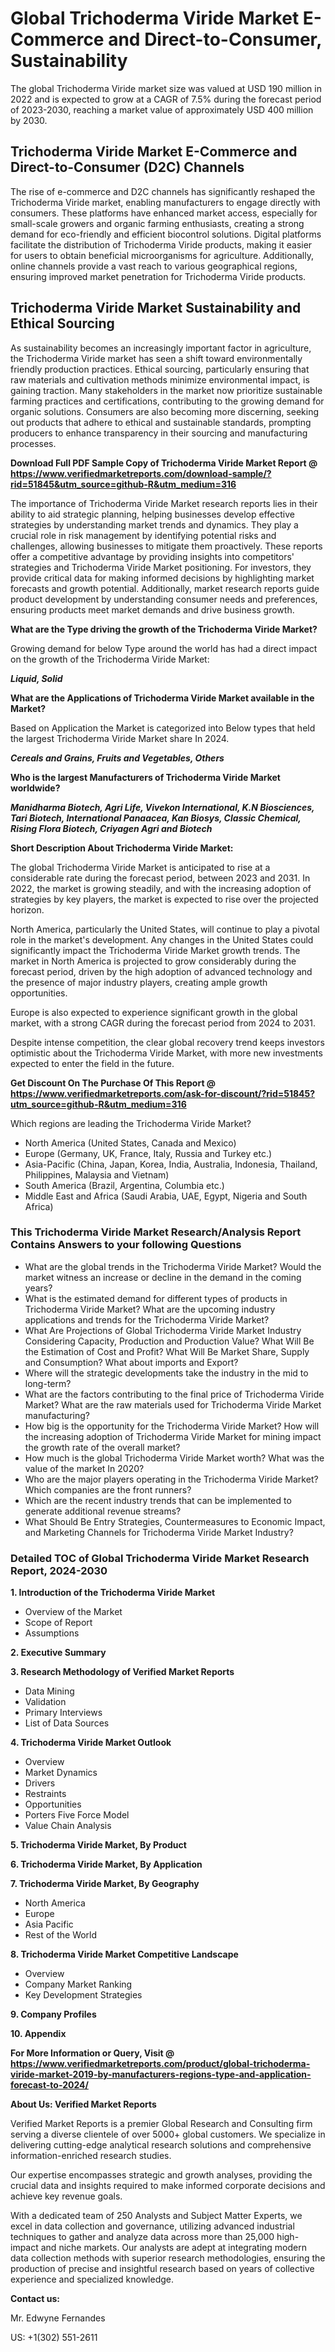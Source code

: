 <h1>Global Trichoderma Viride Market E-Commerce and Direct-to-Consumer, Sustainability</h1><p class=""><p>The global Trichoderma Viride market size was valued at USD 190 million in 2022 and is expected to grow at a CAGR of 7.5% during the forecast period of 2023-2030, reaching a market value of approximately USD 400 million by 2030.</p><h2>Trichoderma Viride Market E-Commerce and Direct-to-Consumer (D2C) Channels</h2><p>The rise of e-commerce and D2C channels has significantly reshaped the Trichoderma Viride market, enabling manufacturers to engage directly with consumers. These platforms have enhanced market access, especially for small-scale growers and organic farming enthusiasts, creating a strong demand for eco-friendly and efficient biocontrol solutions. Digital platforms facilitate the distribution of Trichoderma Viride products, making it easier for users to obtain beneficial microorganisms for agriculture. Additionally, online channels provide a vast reach to various geographical regions, ensuring improved market penetration for Trichoderma Viride products.</p><h2>Trichoderma Viride Market Sustainability and Ethical Sourcing</h2><p>As sustainability becomes an increasingly important factor in agriculture, the Trichoderma Viride market has seen a shift toward environmentally friendly production practices. Ethical sourcing, particularly ensuring that raw materials and cultivation methods minimize environmental impact, is gaining traction. Many stakeholders in the market now prioritize sustainable farming practices and certifications, contributing to the growing demand for organic solutions. Consumers are also becoming more discerning, seeking out products that adhere to ethical and sustainable standards, prompting producers to enhance transparency in their sourcing and manufacturing processes.</p></p><p class=""><strong>Download Full PDF Sample Copy of Trichoderma Viride Market Report @ <a href="https://www.verifiedmarketreports.com/download-sample/?rid=51845&utm_source=github-R&utm_medium=316" target="_blank">https://www.verifiedmarketreports.com/download-sample/?rid=51845&utm_source=github-R&utm_medium=316</a></strong></p><p>The importance of&nbsp;Trichoderma Viride Market research reports lies in their ability to aid strategic planning, helping businesses develop effective strategies by understanding market trends and dynamics. They play a crucial role in risk management by identifying potential risks and challenges, allowing businesses to mitigate them proactively. These reports offer a competitive advantage by providing insights into competitors' strategies and Trichoderma Viride Market positioning. For investors, they provide critical data for making informed decisions by highlighting market forecasts and growth potential. Additionally, market research reports guide product development by understanding consumer needs and preferences, ensuring products meet market demands and drive business growth.</p><p><strong>What are the&nbsp;Type driving the growth of the Trichoderma Viride Market?</strong></p><p id="" class="">Growing demand for below Type around the world has had a direct impact on the growth of the Trichoderma Viride Market:</p><p class=""><em><strong>Liquid, Solid</strong></em></p><p class=""><strong>What are the&nbsp;Applications&nbsp;of Trichoderma Viride Market available in the Market?</strong></p><p id="" class="">Based on Application the Market is categorized into Below types that held the largest Trichoderma Viride Market share In 2024.</p><p class=""><em><strong>Cereals and Grains, Fruits and Vegetables, Others</strong></em></p><p class=""><strong>Who is the largest Manufacturers of Trichoderma Viride Market worldwide?</strong></p><p><em><strong>Manidharma Biotech, Agri Life, Vivekon International, K.N Biosciences, Tari Biotech, International Panaacea, Kan Biosys, Classic Chemical, Rising Flora Biotech, Criyagen Agri and Biotech</strong></em></p><p id="" class=""><strong>Short Description About Trichoderma Viride Market:</strong></p><p>The global Trichoderma Viride Market is anticipated to rise at a considerable rate during the forecast period, between 2023 and 2031. In 2022, the market is growing steadily, and with the increasing adoption of strategies by key players, the market is expected to rise over the projected horizon.</p><p>North America, particularly the United States, will continue to play a pivotal role in the market's development. Any changes in the United States could significantly impact the Trichoderma Viride Market growth trends. The market in North America is projected to grow considerably during the forecast period, driven by the high adoption of advanced technology and the presence of major industry players, creating ample growth opportunities.</p><p>Europe is also expected to experience significant growth in the global market, with a strong CAGR during the forecast period from 2024 to 2031.</p><p>Despite intense competition, the clear global recovery trend keeps investors optimistic about the Trichoderma Viride Market, with more new investments expected to enter the field in the future.</p><p id="" class=""><strong>Get Discount On The Purchase Of This Report @ <a href="https://www.verifiedmarketreports.com/ask-for-discount/?rid=51845?utm_source=github-R&utm_medium=316" target="_blank">https://www.verifiedmarketreports.com/ask-for-discount/?rid=51845?utm_source=github-R&utm_medium=316</a></strong></p><p class="">Which regions are leading the Trichoderma Viride Market?</p><ul><li>North America (United States, Canada and Mexico)</li><li>Europe (Germany, UK, France, Italy, Russia and Turkey etc.)</li><li>Asia-Pacific (China, Japan, Korea, India, Australia, Indonesia, Thailand, Philippines, Malaysia and Vietnam)</li><li>South America (Brazil, Argentina, Columbia etc.)</li><li>Middle East and Africa (Saudi Arabia, UAE, Egypt, Nigeria and South Africa)</li></ul><h3 id="" class="">This Trichoderma Viride Market Research/Analysis Report Contains Answers to your following Questions</h3><ul><li>What are the global trends in the Trichoderma Viride Market? Would the market witness an increase or decline in the demand in the coming years?</li><li>What is the estimated demand for different types of products in Trichoderma Viride Market? What are the upcoming industry applications and trends for the Trichoderma Viride Market?</li><li>What Are Projections of Global Trichoderma Viride Market Industry Considering Capacity, Production and Production Value? What Will Be the Estimation of Cost and Profit? What Will Be Market Share, Supply and Consumption? What about imports and Export?</li><li>Where will the strategic developments take the industry in the mid to long-term?</li><li>What are the factors contributing to the final price of Trichoderma Viride Market? What are the raw materials used for Trichoderma Viride Market manufacturing?</li><li>How big is the opportunity for the Trichoderma Viride Market? How will the increasing adoption of Trichoderma Viride Market for mining impact the growth rate of the overall market?</li><li>How much is the global Trichoderma Viride Market worth? What was the value of the market In 2020?</li><li>Who are the major players operating in the Trichoderma Viride Market? Which companies are the front runners?</li><li>Which are the recent industry trends that can be implemented to generate additional revenue streams?</li><li>What Should Be Entry Strategies, Countermeasures to Economic Impact, and Marketing Channels for Trichoderma Viride Market Industry?</li></ul><h3 id="" class="">Detailed TOC of Global Trichoderma Viride Market Research Report, 2024-2030</h3><p id="" class=""><strong>1. Introduction of the Trichoderma Viride Market</strong></p><ul><li>Overview of the Market</li><li>Scope of Report</li><li>Assumptions</li></ul><p id="" class=""><strong>2. Executive Summary</strong></p><p id="" class=""><strong>3. Research Methodology of Verified Market Reports</strong></p><ul><li>Data Mining</li><li>Validation</li><li>Primary Interviews</li><li>List of Data Sources</li></ul><p id="" class=""><strong>4. Trichoderma Viride Market Outlook</strong></p><ul><li>Overview</li><li>Market Dynamics</li><li>Drivers</li><li>Restraints</li><li>Opportunities</li><li>Porters Five Force Model</li><li>Value Chain Analysis</li></ul><p id="" class=""><strong>5. Trichoderma Viride Market, By Product</strong></p><p id="" class=""><strong>6. Trichoderma Viride Market, By Application</strong></p><p id="" class=""><strong>7. Trichoderma Viride Market, By Geography</strong></p><ul><li>North America</li><li>Europe</li><li>Asia Pacific</li><li>Rest of the World</li></ul><p id="" class=""><strong>8. Trichoderma Viride Market Competitive Landscape</strong></p><ul><li>Overview</li><li>Company Market Ranking</li><li>Key Development Strategies</li></ul><p id="" class=""><strong>9. Company Profiles</strong></p><p id="" class=""><strong>10. Appendix</strong></p><p id="" class=""><strong>For More Information or Query, Visit @ <a href="https://www.verifiedmarketreports.com/product/global-trichoderma-viride-market-2019-by-manufacturers-regions-type-and-application-forecast-to-2024/" target="_blank">https://www.verifiedmarketreports.com/product/global-trichoderma-viride-market-2019-by-manufacturers-regions-type-and-application-forecast-to-2024/</a></strong></p><p id="" class=""><strong>About Us: Verified Market Reports</strong></p><p id="" class="">Verified Market Reports is a premier Global Research and Consulting firm serving a diverse clientele of over 5000+ global customers. We specialize in delivering cutting-edge analytical research solutions and comprehensive information-enriched research studies.</p><p id="" class="">Our expertise encompasses strategic and growth analyses, providing the crucial data and insights required to make informed corporate decisions and achieve key revenue goals.</p><p id="" class="">With a dedicated team of 250 Analysts and Subject Matter Experts, we excel in data collection and governance, utilizing advanced industrial techniques to gather and analyze data across more than 25,000 high-impact and niche markets. Our analysts are adept at integrating modern data collection methods with superior research methodologies, ensuring the production of precise and insightful research based on years of collective experience and specialized knowledge.</p><p id="" class=""><strong>Contact us:</strong></p><p id="" class="">Mr. Edwyne Fernandes</p><p id="" class="">US: +1(302) 551-2611</p>
